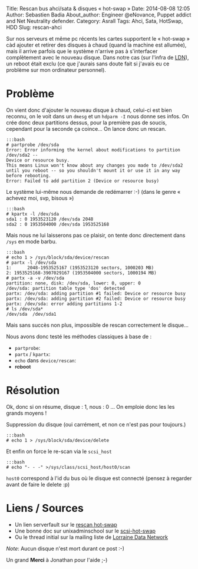 Title: Rescan bus ahci/sata & disques « hot-swap »
Date: 2014-08-08 12:05
Author: Sebastien Badia
About_author: Engineer @eNovance, Puppet addict and Net Neutrality defender.
Category: Asrall
Tags: Ahci, Sata, HotSwap, HDD
Slug: rescan-ahci

Sur nos serveurs et même pc récents les cartes supportent le « hot-swap » càd ajouter et retirer des disques à chaud (quand la machine est allumée), mais il arrive parfois que le système n'arrive pas à s'interfacer complètement avec le nouveau disque. Dans notre cas (sur l'infra de [LDN](http://ldn-fai.net/)), un reboot était exclu (ce que j'aurais sans doute fait si j'avais eu ce problème sur mon ordinateur personnel).

# Problème

On vient donc d'ajouter le nouveau disque à chaud, celui-ci est bien reconnu, on le voit dans un `dmesg` et un `hdparm -I` nous donne ses infos. On crée donc deux partitions dessus, pour la première pas de soucis, cependant pour la seconde ça coince… On lance donc un rescan.

    :::bash
    # partprobe /dev/sda
    Error: Error informing the kernel about modifications to partition /dev/sda2 --
    Device or resource busy.
    This means Linux won't know about any changes you made to /dev/sda2 until you reboot -- so you shouldn't mount it or use it in any way before rebooting.
    Error: Failed to add partition 2 (Device or resource busy)

Le système lui-même nous demande de redémarrer :-) (dans le genre « achevez moi, svp, bisous »)

    :::bash
    # kpartx -l /dev/sda
    sda1 : 0 1953523120 /dev/sda 2048
    sda2 : 0 1953504000 /dev/sda 1953525168

Mais nous ne lui laisserons pas ce plaisir, on tente donc directement dans `/sys` en mode barbu.

    :::bash
    # echo 1 > /sys/block/sda/device/rescan
    # partx -l /dev/sda
    1:      2048-1953525167 (1953523120 sectors, 1000203 MB)
    2: 1953525168-3907029167 (1953504000 sectors, 1000194 MB)
    # partx -a -v /dev/sda
    partition: none, disk: /dev/sda, lower: 0, upper: 0
    /dev/sda: partition table type 'dos' detected
    partx: /dev/sda: adding partition #1 failed: Device or resource busy
    partx: /dev/sda: adding partition #2 failed: Device or resource busy
    partx: /dev/sda: error adding partitions 1-2
    # ls /dev/sda*
    /dev/sda  /dev/sda1

Mais sans succès non plus, impossible de rescan correctement le disque…

Nous avons donc testé les méthodes classiques à base de :

* `partprobe`:
* `partx` / `kpartx`:
* `echo` dans `device/rescan`:
* <s>reboot</s>

# Résolution

Ok, donc si on résume, disque : 1, nous : 0 … On emploie donc les les grands moyens !

Suppression du disque (oui carrément, et non ce n'est pas pour toujours.)

    :::bash
    # echo 1 > /sys/block/sda/device/delete

Et enfin on force le re-scan via le `scsi_host`

    :::bash
    # echo "- - -" >/sys/class/scsi_host/host0/scan

`host0` correspond à l'id du bus où le disque est connecté (pensez à regarder avant de faire le delete :p)

# Liens / Sources

* Un lien serverfault sur le [rescan hot-swap](http://serverfault.com/questions/5336/how-do-i-make-linux-recognize-a-new-sata-dev-sda-drive-i-hot-swapped-in-without)
* Une bonne doc sur unixadminschool sur le [scsi-hot-swap](http://unixadminschool.com/blog/2011/05/linux-dynamically-addremove-scsi-from-linux/)
* Ou le thread initial sur la mailing liste de [Lorraine Data Network](http://listes.ldn-fai.net/pipermail/benevoles/2014-August/001855.html)

_Note_: Aucun disque n'est mort durant ce post :-)


Un grand **Merci** à Jonathan pour l'aide ;-)
